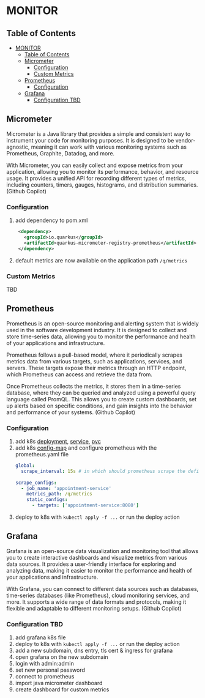 # MONITOR

## Table of Contents
- [MONITOR](#monitor)
  - [Table of Contents](#table-of-contents)
  - [Micrometer](#micrometer)
    - [Configuration](#configuration)
    - [Custom Metrics](#custom-metrics)
  - [Prometheus](#prometheus)
    - [Configuration](#configuration-1)
  - [Grafana](#grafana)
    - [Configuration TBD](#configuration-tbd)

## Micrometer
Micrometer is a Java library that provides a simple and consistent way to instrument your code for monitoring purposes. It is designed to be vendor-agnostic, meaning it can work with various monitoring systems such as Prometheus, Graphite, Datadog, and more.

With Micrometer, you can easily collect and expose metrics from your application, allowing you to monitor its performance, behavior, and resource usage. It provides a unified API for recording different types of metrics, including counters, timers, gauges, histograms, and distribution summaries. (Github Copilot)

### Configuration
1. add dependency to pom.xml
   ```xml
    <dependency>
      <groupId>io.quarkus</groupId>
      <artifactId>quarkus-micrometer-registry-prometheus</artifactId>
    </dependency>
   ```
1. default metrics are now available on the application path `/q/metrics`
### Custom Metrics
TBD

## Prometheus
Prometheus is an open-source monitoring and alerting system that is widely used in the software development industry. It is designed to collect and store time-series data, allowing you to monitor the performance and health of your applications and infrastructure.

Prometheus follows a pull-based model, where it periodically scrapes metrics data from various targets, such as applications, services, and servers. These targets expose their metrics through an HTTP endpoint, which Prometheus can access and retrieve the data from.

Once Prometheus collects the metrics, it stores them in a time-series database, where they can be queried and analyzed using a powerful query language called PromQL. This allows you to create custom dashboards, set up alerts based on specific conditions, and gain insights into the behavior and performance of your systems. (Github Copilot)

### Configuration
1. add k8s [deployment](../../k8s/prometheus-deployment.yaml), [service](../../k8s/prometheus-svc.yaml), [pvc](../../k8s/prometheus-pvc.yaml)
2. add k8s [config-map](../../k8s/prometheus-config.yaml) and configure prometheus with the prometheus.yaml file
   ```yaml
   global:
     scrape_interval: 15s # in which should prometheus scrape the defined metrics endpoints
  
   scrape_configs:  
     - job_name: 'appointment-service'
       metrics_path: /q/metrics
       static_configs:
         - targets: ['appointment-service:8080']
   ```
3. deploy to k8s with `kubectl apply -f ...` or run the deploy action

## Grafana
Grafana is an open-source data visualization and monitoring tool that allows you to create interactive dashboards and visualize metrics from various data sources. It provides a user-friendly interface for exploring and analyzing data, making it easier to monitor the performance and health of your applications and infrastructure.

With Grafana, you can connect to different data sources such as databases, time-series databases (like Prometheus), cloud monitoring services, and more. It supports a wide range of data formats and protocols, making it flexible and adaptable to different monitoring setups. (Github Copilot)


### Configuration TBD
1. add grafana k8s file
2. deploy to k8s with `kubectl apply -f ...` or run the deploy action
3. add a new subdomain, dns entry, tls cert & ingress for grafana
4. open grafana on the new subdomain
5. login with admin:admin
6. set new personal password
7. connect to prometheus
8. import java micrometer dashboard
9. create dashboard for custom metrics